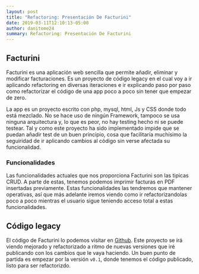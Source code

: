 ```yaml
---
layout: post
title: "Refactoring: Presentación De Facturini"
date: 2019-03-11T12:10:13-05:00
author: danitome24
summary: Refactoring: Presentación De Facturini
---
```


## Facturini

Facturini es una aplicación web sencilla que permite añadir, eliminar y modificar facturaciones. 
Es un proyecto de código legacy en el cual voy a ir aplicando refactoring en diversas iteraciones e ir explicando paso 
por paso como refactorizar el código de una app poco a poco sin tener que empezar de zero. 

La app es un proyecto escrito con php, mysql, html, Js y CSS donde todo está mezclado. No se hace uso de ningún Framework,
tampoco se usa ninguna arquitectura y, lo que es peor, no hay testing hecho ni se puede testear. Tal y como este proyecto
ha sido implementado impide que se puedan añadir test de un buen principio, cosa que facilitaría muchísimo la seguiridad
de ir aplicando cambios al código sin verse afectada su funcionalidad. 

### Funcionalidades

Las funcionalidades actuales que nos proporciona Facturini son las tipicas CRUD. A parte de estas, tenemos podemos imprimir
facturas en PDF insertadas previamente. Estas funcionalidades las tendremos que mantener operativas, así que más adelante
iremos viendo como ir refactorizandolas poco a poco mientras el usuario sigue teniendo acceso total a estas funcionalidades.

## Código legacy

El código de Facturini lo podemos visitar en [Github](https://github.com/danitome24/facturini-refactoring). Este proyecto 
se irá viendo mejorado y refactorizado a ritmo de nuevas versiones que iré publicando con los cambios que le vaya haciendo.
Un buen punto de partida es empezar por la versión `v0.1`, donde tenemos el código publicado, listo para ser refactorizdo.
